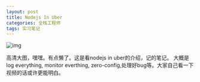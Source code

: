 ```yaml
---
layout: post
title: Nodejs In Uber 
categories: 全栈工程师
tags: 实习笔记
---
```


![img](../image/nodejsuber.jpg)

高清大图，嘿嘿。有点懒了。这是看nodejs in uber的介绍，记的笔记。
大概是log everything, monitor everthing, zero-config,处理好bug等。大家自己看一下视频的话或许更能明白。 
